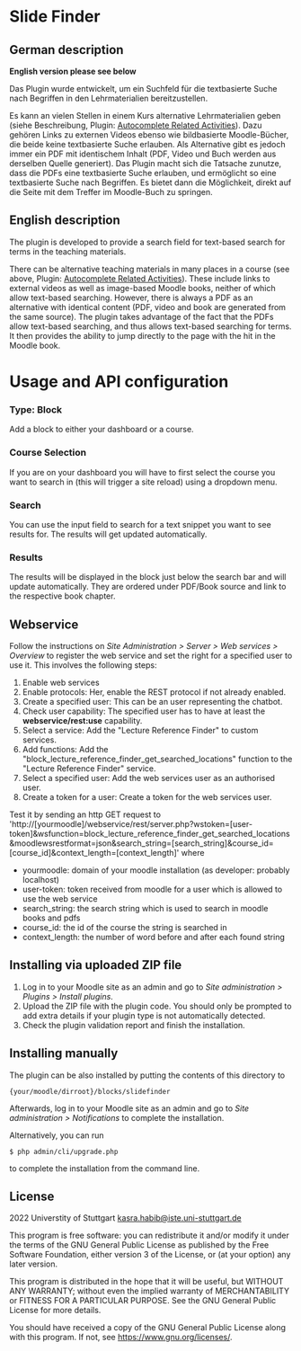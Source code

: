 # Slide Finder #

## German description

**English version please see below**

Das Plugin wurde entwickelt, um ein Suchfeld für die textbasierte Suche nach Begriffen in den Lehrmaterialien bereitzustellen. 

Es kann an vielen Stellen in einem Kurs alternative Lehrmaterialien geben (siehe Beschreibung, Plugin: [Autocomplete Related Activities](https://github.com/SE-Stuttgart/kib3_moodleplugin_autocompleteactivities/blob/master/README.md)). Dazu gehören Links zu externen Videos ebenso wie bildbasierte Moodle-Bücher, die beide keine textbasierte Suche erlauben. Als Alternative gibt es jedoch immer ein PDF mit identischem Inhalt (PDF, Video und Buch werden aus derselben Quelle generiert). Das Plugin macht sich die Tatsache zunutze, dass die PDFs eine textbasierte Suche erlauben, und ermöglicht so eine textbasierte Suche nach Begriffen. Es bietet dann die Möglichkeit, direkt auf die Seite mit dem Treffer im Moodle-Buch zu springen.

## English description

The plugin is developed to provide a search field for text-based search for terms in the teaching materials. 

There can be alternative teaching materials in many places in a course (see above, Plugin: [Autocomplete Related Activities](https://github.com/SE-Stuttgart/kib3_moodleplugin_autocompleteactivities/blob/master/README.md)). These include links to external videos as well as image-based Moodle books, neither of which allow text-based searching. However, there is always a PDF as an alternative with identical content (PDF, video and book are generated from the same source). The plugin takes advantage of the fact that the PDFs allow text-based searching, and thus allows text-based searching for terms. It then provides the ability to jump directly to the page with the hit in the Moodle book.


# Usage and API configuration

### Type: Block
Add a block to either your dashboard or a course.

### Course Selection
If you are on your dashboard you will have to first select the course you want to search in (this will trigger a site reload) using a dropdown menu.

### Search
You can use the input field to search for a text snippet you want to see results for. The results will get updated automatically.

### Results
The results will be displayed in the block just below the search bar and will update automatically.
They are ordered under PDF/Book source and link to the respective book chapter.

## Webservice

Follow the instructions on _Site Administration > Server > Web services > Overview_ to register the web service and set the right for a specified user to use it.
This involves the following steps:
1. Enable web services
2. Enable protocols: Her, enable the REST protocol if not already enabled.
3. Create a specified user: This can be an user representing the chatbot.
4. Check user capability: The specified user has to have at least the __webservice/rest:use__ capability.
5. Select a service: Add the "Lecture Reference Finder" to custom services.
6. Add functions: Add the "block_lecture_reference_finder_get_searched_locations" function to the "Lecture Reference Finder" service.
7. Select a specified user: Add the web services user as an authorised user.
8. Create a token for a user: Create a token for the web services user.

Test it by sending an http GET request to
'http://[yourmoodle]/webservice/rest/server.php?wstoken=[user-token]&wsfunction=block_lecture_reference_finder_get_searched_locations&moodlewsrestformat=json&search_string=[search_string]&course_id=[course_id]&context_length=[context_length]'
where
- yourmoodle: domain of your moodle installation (as developer: probably localhost)
- user-token: token received from moodle for a user which is allowed to use the web service
- search_string: the search string which is used to search in moodle books and pdfs
- course_id: the id of the course the string is searched in
- context_length: the number of word before and after each found string



## Installing via uploaded ZIP file ##

1. Log in to your Moodle site as an admin and go to _Site administration >
   Plugins > Install plugins_.
2. Upload the ZIP file with the plugin code. You should only be prompted to add
   extra details if your plugin type is not automatically detected.
3. Check the plugin validation report and finish the installation.

## Installing manually ##

The plugin can be also installed by putting the contents of this directory to

    {your/moodle/dirroot}/blocks/slidefinder

Afterwards, log in to your Moodle site as an admin and go to _Site administration >
Notifications_ to complete the installation.

Alternatively, you can run

    $ php admin/cli/upgrade.php

to complete the installation from the command line.

## License ##

2022 Universtity of Stuttgart kasra.habib@iste.uni-stuttgart.de

This program is free software: you can redistribute it and/or modify it under
the terms of the GNU General Public License as published by the Free Software
Foundation, either version 3 of the License, or (at your option) any later
version.

This program is distributed in the hope that it will be useful, but WITHOUT ANY
WARRANTY; without even the implied warranty of MERCHANTABILITY or FITNESS FOR A
PARTICULAR PURPOSE.  See the GNU General Public License for more details.

You should have received a copy of the GNU General Public License along with
this program.  If not, see <https://www.gnu.org/licenses/>.
